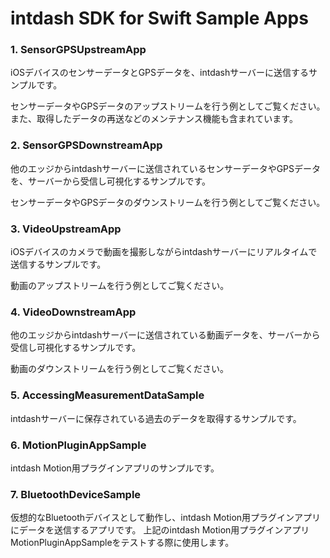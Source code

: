 # intdash SDK for Swift Sample Apps

### 1. SensorGPSUpstreamApp

iOSデバイスのセンサーデータとGPSデータを、intdashサーバーに送信するサンプルです。

センサーデータやGPSデータのアップストリームを行う例としてご覧ください。
また、取得したデータの再送などのメンテナンス機能も含まれています。

### 2. SensorGPSDownstreamApp

他のエッジからintdashサーバーに送信されているセンサーデータやGPSデータを、サーバーから受信し可視化するサンプルです。

センサーデータやGPSデータのダウンストリームを行う例としてご覧ください。

### 3. VideoUpstreamApp

iOSデバイスのカメラで動画を撮影しながらintdashサーバーにリアルタイムで送信するサンプルです。

動画のアップストリームを行う例としてご覧ください。

### 4. VideoDownstreamApp

他のエッジからintdashサーバーに送信されている動画データを、サーバーから受信し可視化するサンプルです。

動画のダウンストリームを行う例としてご覧ください。

### 5. AccessingMeasurementDataSample

intdashサーバーに保存されている過去のデータを取得するサンプルです。

### 6. MotionPluginAppSample

intdash Motion用プラグインアプリのサンプルです。

### 7. BluetoothDeviceSample

仮想的なBluetoothデバイスとして動作し、intdash Motion用プラグインアプリにデータを送信するアプリです。
上記のintdash Motion用プラグインアプリMotionPluginAppSampleをテストする際に使用します。
